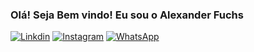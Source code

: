 
### Olá! Seja Bem vindo! Eu sou o Alexander Fuchs 
[![Linkdin](https://img.shields.io/badge/LinkedIn-0077B5?style=for-the-badge&logo=linkedin&logoColor=white)](https://www.linkedin.com/in/alexander-soares-1479aa1a0)
[![Instagram](https://img.shields.io/badge/Instagram-E4405F?style=for-the-badge&logo=instagram&logoColor=white)](https://www.instagram.com/Alex.Fuchs/)
[![WhatsApp](https://img.shields.io/badge/WhatsApp-25D366?style=for-the-badge&logo=whatsapp&logoColor=white)](https://www.instagram.com/Alex.Fuchs/)
